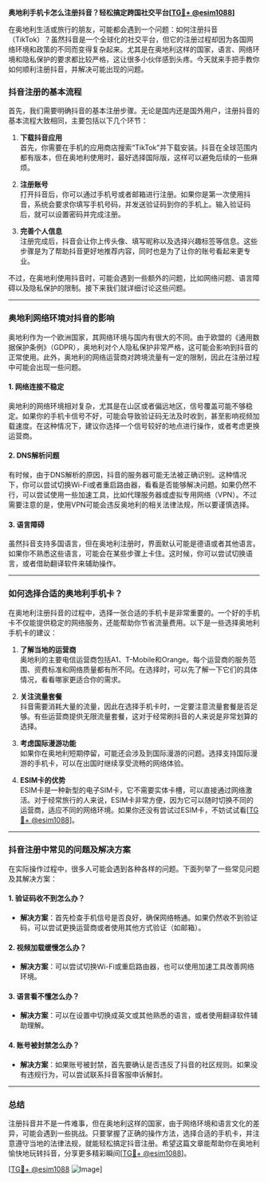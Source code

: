 **奥地利手机卡怎么注册抖音？轻松搞定跨国社交平台[[TG💪+ @esim1088](https://t.me/s/esim1088)]**

在奥地利生活或旅行的朋友，可能都会遇到一个问题：如何注册抖音（TikTok）？虽然抖音是一个全球化的社交平台，但它的注册过程却因为各国网络环境和政策的不同而变得复杂起来。尤其是在奥地利这样的国家，语言、网络环境和隐私保护的要求都比较严格，这让很多小伙伴感到头疼。今天就来手把手教你如何顺利注册抖音，并解决可能出现的问题。

### 抖音注册的基本流程

首先，我们需要明确抖音的基本注册步骤。无论是国内还是国外用户，注册抖音的基本流程大致相同，主要包括以下几个环节：

1. **下载抖音应用**  
   首先，你需要在手机的应用商店搜索“TikTok”并下载安装。抖音在全球范围内都有版本，但在奥地利使用时，最好选择国际版，这样可以避免后续的一些麻烦。

2. **注册账号**  
   打开抖音后，你可以通过手机号或者邮箱进行注册。如果你是第一次使用抖音，系统会要求你填写手机号码，并发送验证码到你的手机上。输入验证码后，就可以设置密码并完成注册。

3. **完善个人信息**  
   注册完成后，抖音会让你上传头像、填写昵称以及选择兴趣标签等信息。这些步骤是为了帮助抖音更好地推荐内容，同时也是为了让你的账号看起来更专业。

不过，在奥地利使用抖音时，可能会遇到一些额外的问题，比如网络问题、语言障碍以及隐私保护的限制。接下来我们就详细讨论这些问题。

---

### 奥地利网络环境对抖音的影响

奥地利作为一个欧洲国家，其网络环境与国内有很大的不同。由于欧盟的《通用数据保护条例》（GDPR），奥地利对个人隐私保护非常严格，这可能会影响到抖音的正常使用。此外，奥地利的网络运营商对跨境流量有一定的限制，因此在注册过程中可能会出现一些问题。

#### 1. 网络连接不稳定  
奥地利的网络环境相对复杂，尤其是在山区或者偏远地区，信号覆盖可能不够稳定。如果你的手机卡信号不好，可能会导致验证码无法及时收到，甚至影响视频加载速度。在这种情况下，建议你选择一个信号较好的地点进行操作，或者考虑更换运营商。

#### 2. DNS解析问题  
有时候，由于DNS解析的原因，抖音的服务器可能无法被正确识别。这种情况下，你可以尝试切换Wi-Fi或者重启路由器，看看是否能够解决问题。如果仍然不行，可以尝试使用一些加速工具，比如代理服务器或虚拟专用网络（VPN）。不过需要注意的是，使用VPN可能会违反奥地利的相关法律法规，所以要谨慎选择。

#### 3. 语言障碍  
虽然抖音支持多国语言，但在奥地利注册时，界面默认可能是德语或者其他语言。如果你不熟悉这些语言，可能会在某些步骤上卡住。这时候，你可以尝试切换语言，或者借助翻译软件来辅助操作。

---

### 如何选择合适的奥地利手机卡？

在奥地利注册抖音的过程中，选择一张合适的手机卡是非常重要的。一个好的手机卡不仅能提供稳定的网络服务，还能帮助你节省流量费用。以下是一些选择奥地利手机卡的建议：

1. **了解当地的运营商**  
   奥地利的主要电信运营商包括A1、T-Mobile和Orange。每个运营商的服务范围、资费标准和网络质量都有所不同。在选择时，可以先了解一下它们的具体情况，看看哪家更适合你的需求。

2. **关注流量套餐**  
   抖音需要消耗大量的流量，因此在选择手机卡时，一定要注意流量套餐是否足够。有些运营商提供无限流量套餐，这对于经常刷抖音的人来说是非常划算的选择。

3. **考虑国际漫游功能**  
   如果你在奥地利短期停留，可能还会涉及到国际漫游的问题。选择支持国际漫游的手机卡，可以在出国时继续享受流畅的网络体验。

4. **ESIM卡的优势**  
   ESIM卡是一种新型的电子SIM卡，它不需要实体卡槽，可以直接通过网络激活。对于经常旅行的人来说，ESIM卡非常方便，因为它可以随时切换不同的运营商，适应不同的网络环境。如果你还没有尝试过ESIM卡，不妨试试看[[TG💪+ @esim1088](https://t.me/s/esim1088)]。

---

### 抖音注册中常见的问题及解决方案

在实际操作过程中，很多人可能会遇到各种各样的问题。下面列举了一些常见问题及其解决方案：

#### 1. 验证码收不到怎么办？
   - **解决方案**：首先检查手机信号是否良好，确保网络畅通。如果仍然收不到验证码，可以尝试更换运营商或者使用其他方式验证（如邮箱）。

#### 2. 视频加载缓慢怎么办？
   - **解决方案**：可以尝试切换Wi-Fi或重启路由器，也可以使用加速工具改善网络环境。

#### 3. 语言看不懂怎么办？
   - **解决方案**：可以在设置中切换成英文或其他熟悉的语言，或者使用翻译软件辅助理解。

#### 4. 账号被封禁怎么办？
   - **解决方案**：如果账号被封禁，首先要确认是否违反了抖音的社区规则。如果没有违规行为，可以尝试联系抖音客服申诉解封。

---

### 总结

注册抖音并不是一件难事，但在奥地利这样的国家，由于网络环境和语言文化的差异，可能会遇到一些挑战。只要掌握了正确的操作方法，选择合适的手机卡，并注意遵守当地的法律法规，就能轻松搞定抖音注册。希望这篇文章能帮助你在奥地利愉快地玩转抖音，分享更多精彩瞬间[[TG💪+ @esim1088](https://t.me/s/esim1088)]。

[[TG💪+ @esim1088](https://t.me/s/esim1088) ![Image](https://i.postimg.cc/4NQfJmqS/Snipaste-2025-05-13-00-14-12.png)]